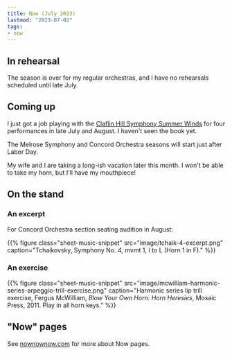 ```yaml
---
title: Now (July 2023)
lastmod: "2023-07-02"
tags:
- now
---
```


## In rehearsal

The season is over for my regular orchestras, and I have no rehearsals scheduled until late July.

## Coming up

I just got a job playing with the [Claflin Hill Symphony Summer Winds](https://www.claflinhill.com/summer-series) for four performances in late July and August. I haven't seen the book yet.

The Melrose Symphony and Concord Orchestra seasons will start just after Labor Day.

My wife and I are taking a long-ish vacation later this month. I won't be able to take my horn, but I'll have my mouthpiece!

## On the stand

### An excerpt

For Concord Orchestra section seating audition in August:

{{% figure class="sheet-music-snippet"
  src="image/tchaik-4-excerpt.png" 
  caption="Tchaikovsky, Symphony No. 4, mvmt 1, I to L (Horn 1 in F)."
%}}

### An exercise

{{% figure class="sheet-music-snippet"
  src="image/mcwilliam-harmonic-series-arpeggio-trill-exercise.png" 
  caption="Harmonic series lip trill exercise, Fergus McWilliam, _Blow Your Own Horn: Horn Heresies_, Mosaic Press, 2011. Play in all horn keys."
%}}

## "Now" pages

See [nownownow.com](https://nownownow.com) for more about Now pages.